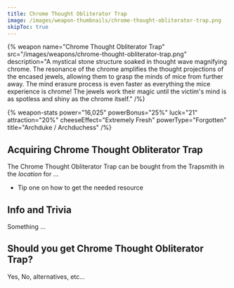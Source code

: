 ```yaml
---
title: Chrome Thought Obliterator Trap
image: /images/weapon-thumbnails/chrome-thought-obliterator-trap.png
skipToc: true
---
```


{% weapon
 name="Chrome Thought Obliterator Trap"
 src="/images/weapons/chrome-thought-obliterator-trap.png"
 description="A mystical stone structure soaked in thought wave magnifying chrome. The resonance of the chrome amplifies the thought projections of the encased jewels, allowing them to grasp the minds of mice from further away. The mind erasure process is even faster as everything the mice experience is chrome! The jewels work their magic until the victim's mind is as spotless and shiny as the chrome itself."
/%}

{% weapon-stats
 power="16,025"
 powerBonus="25%"
 luck="21"
 attraction="20%"
 cheeseEffect="Extremely Fresh"
 powerType="Forgotten"
 title="Archduke / Archduchess"
/%}

## Acquiring Chrome Thought Obliterator Trap

The Chrome Thought Obliterator Trap can be bought from the Trapsmith in the *location* for ...

- Tip one on how to get the needed resource

## Info and Trivia

Something ...

## Should you get Chrome Thought Obliterator Trap?

Yes, No, alternatives, etc...
